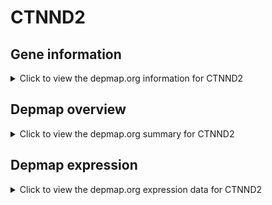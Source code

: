 <h1>CTNND2</h1>

<h2>Gene information</h2>
<details>
  <summary>Click to view the depmap.org information for CTNND2</summary>
  <iframe src="https://depmap.org/portal/gene/CTNND2?tab=about" style="border:none;width:100%;height:800px"></iframe>
</details>

<h2>Depmap overview</h2>
<details>
  <summary>Click to view the depmap.org summary for CTNND2</summary>
  <iframe src="https://depmap.org/portal/gene/CTNND2?tab=overview" style="border:none;width:100%;height:800px"></iframe>
</details>

<h2>Depmap expression</h2>
<details>
  <summary>Click to view the depmap.org expression data for CTNND2</summary>
  <iframe src="https://depmap.org/portal/gene/CTNND2?tab=characterization" style="border:none;width:100%;height:800px"></iframe>
</details>


<!--
<h2>Reactome Pathway diagram</h2>
<details>
  <summary>Click to view Reactome pathway for CTNND2</summary>
  PNAME
</details>
-->


